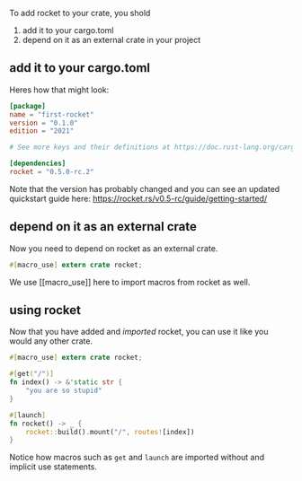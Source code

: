 To add rocket to your crate, you shold 
1. add it to your cargo.toml
2. depend on it as an external crate in your project

## add it to your cargo.toml

Heres how that might look:

```toml
[package]
name = "first-rocket"
version = "0.1.0"
edition = "2021"

# See more keys and their definitions at https://doc.rust-lang.org/cargo/reference/manifest.html

[dependencies]
rocket = "0.5.0-rc.2"
```

Note that the version has probably changed and you can see an updated quickstart guide here: https://rocket.rs/v0.5-rc/guide/getting-started/

## depend on it as an external crate

Now you need to depend on rocket as an external crate.

```rust
#[macro_use] extern crate rocket;
```

We use [[macro_use]] here to import macros from rocket as well.

## using rocket

Now that you have added and *imported* rocket, you can use it like you would any other crate.

```rust
#[macro_use] extern crate rocket;

#[get("/")]
fn index() -> &'static str {
	"you are so stupid"
}

#[launch]
fn rocket() -> _ {
	rocket::build().mount("/", routes![index])
}
```

Notice how macros such as ```get``` and ```launch``` are imported without and implicit use statements.